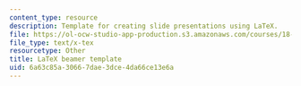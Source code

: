 ```yaml
---
content_type: resource
description: Template for creating slide presentations using LaTeX.
file: https://ol-ocw-studio-app-production.s3.amazonaws.com/courses/18-304-undergraduate-seminar-in-discrete-mathematics-spring-2015/6a63c85a30667dae3dce4da66ce13e6a_beamer_template.tex
file_type: text/x-tex
resourcetype: Other
title: LaTeX beamer template
uid: 6a63c85a-3066-7dae-3dce-4da66ce13e6a
---
```


